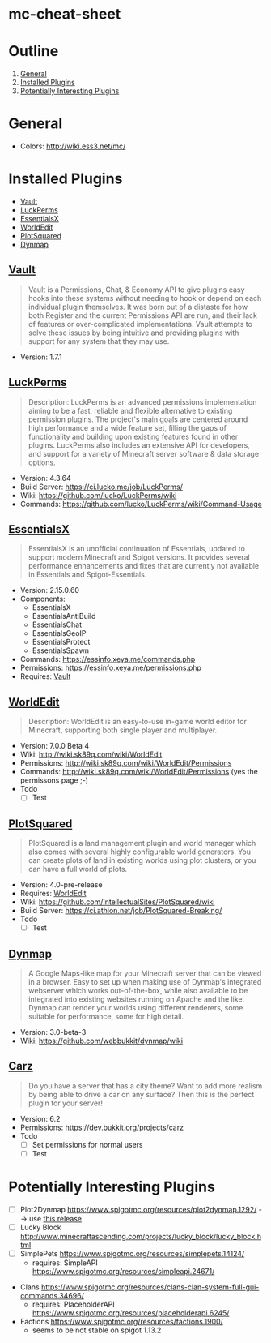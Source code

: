 # mc-cheat-sheet
# Outline
1. [General](#general)
2. [Installed Plugins](#installed-plugins)
3. [Potentially Interesting Plugins](#potentially)

# General<a name="general"></a>
- Colors: http://wiki.ess3.net/mc/
# Installed Plugins<a name="installed-plugins"></a>
- [Vault](#vault)
- [LuckPerms](#luck-perms)
- [EssentialsX](#essentialsx)
- [WorldEdit](#worldedit)
- [PlotSquared](#plotsquared)
- [Dynmap](#dynmap)

## [Vault](https://www.spigotmc.org/resources/vault.34315/)<a name="vault"></a>
> Vault is a Permissions, Chat, & Economy API to give plugins easy hooks into these systems without needing to hook or depend on each individual plugin themselves. It was born out of a distaste for how both Register and the current Permissions API are run, and their lack of features or over-complicated implementations. Vault attempts to solve these issues by being intuitive and providing plugins with support for any system that they may use.
- Version: 1.7.1

## [LuckPerms](https://www.spigotmc.org/resources/luckperms-an-advanced-permissions-plugin.28140/)<a name="luck-perms"></a>
> Description: LuckPerms is an advanced permissions implementation aiming to be a fast, reliable and flexible alternative to existing permission plugins. The project's main goals are centered around high performance and a wide feature set, filling the gaps of functionality and building upon existing features found in other plugins. LuckPerms also includes an extensive API for developers, and support for a variety of Minecraft server software & data storage options.
- Version: 4.3.64
- Build Server: https://ci.lucko.me/job/LuckPerms/
- Wiki: https://github.com/lucko/LuckPerms/wiki
- Commands: https://github.com/lucko/LuckPerms/wiki/Command-Usage


## [EssentialsX](https://www.spigotmc.org/resources/essentialsx.9089/)<a name="essentialsx"></a>
> EssentialsX is an unofficial continuation of Essentials, updated to support modern Minecraft and Spigot versions. It provides several performance enhancements and fixes that are currently not available in Essentials and Spigot-Essentials.
- Version: 2.15.0.60
- Components:
    - EssentialsX
    - EssentialsAntiBuild
    - EssentialsChat
    - EssentialsGeoIP
    - EssentialsProtect
    - EssentialsSpawn
- Commands: https://essinfo.xeya.me/commands.php
- Permissions: https://essinfo.xeya.me/permissions.php
- Requires: [Vault](#vault)

## [WorldEdit](https://dev.bukkit.org/projects/worldedit/files/2646337)<a name="worldedit"></a>
> Description: WorldEdit is an easy-to-use in-game world editor for Minecraft, supporting both single player and multiplayer.
- Version: 7.0.0 Beta 4
- Wiki: http://wiki.sk89q.com/wiki/WorldEdit
- Permissions: http://wiki.sk89q.com/wiki/WorldEdit/Permissions
- Commands: http://wiki.sk89q.com/wiki/WorldEdit/Permissions (yes the permissons page ;-) 
- Todo
    - [ ] Test

## [PlotSquared](https://www.spigotmc.org/resources/plotsquared.1177/)<a name="plotsquared"></a>
> PlotSquared is a land management plugin and world manager which also comes with several highly configurable world generators. You can create plots of land in existing worlds using plot clusters, or you can have a full world of plots.
- Version: 4.0-pre-release
- Requires: [WorldEdit](#worldedit)
- Wiki: https://github.com/IntellectualSites/PlotSquared/wiki
- Build Server: https://ci.athion.net/job/PlotSquared-Breaking/
- Todo
    - [ ] Test

## [Dynmap](https://www.spigotmc.org/resources/dynmap.274/)<a name="dynmap"></a>
> A Google Maps-like map for your Minecraft server that can be viewed in a browser. Easy to set up when making use of Dynmap's integrated webserver which works out-of-the-box, while also available to be integrated into existing websites running on Apache and the like. Dynmap can render your worlds using different renderers, some suitable for performance, some for high detail.
- Version: 3.0-beta-3
- Wiki: https://github.com/webbukkit/dynmap/wiki

## [Carz](https://www.spigotmc.org/resources/carz.56255/)<a name="carz"></a>
> Do you have a server that has a city theme? Want to add more realism by being able to drive a car on any surface? Then this is the perfect plugin for your server!
- Version: 6.2
- Permissions: https://dev.bukkit.org/projects/carz
- Todo
    - [ ] Set permissions for normal users
    - [ ] Test

# Potentially Interesting Plugins<a name="potentiually"></a>
- [ ] Plot2Dynmap https://www.spigotmc.org/resources/plot2dynmap.1292/ --> use [this release](https://github.com/IntellectualSites/plot2dynmap/releases)
- [ ] Lucky Block http://www.minecraftascending.com/projects/lucky_block/lucky_block.html
- [ ] SimplePets https://www.spigotmc.org/resources/simplepets.14124/
    - requires: SimpleAPI https://www.spigotmc.org/resources/simpleapi.24671/
- Clans https://www.spigotmc.org/resources/clans-clan-system-full-gui-commands.34696/
    - requires: PlaceholderAPI https://www.spigotmc.org/resources/placeholderapi.6245/
- Factions https://www.spigotmc.org/resources/factions.1900/
    - seems to be not stable on spigot 1.13.2

